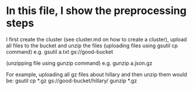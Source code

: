 # In this file, I show the preprocessing steps

I first create the cluster (see cluster.md on how to create a cluster), upload all files to the bucket and unzip the files
 (uploading files using gsutil cp command)
 e.g. gsutil a.txt gs://good-bucket
 
 (unzipping file using gunzip command)
 e.g. gunzip a.json.gz
 
 For example, uploading all gz files about hillary and then unzip them would be:
gsutil cp *.gz gs://good-bucket/hillary/
gunzip *.gz

